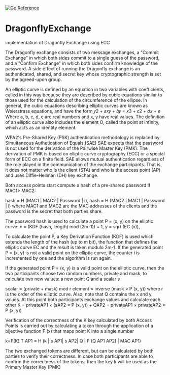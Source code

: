 [![Go Reference](https://pkg.go.dev/badge/github.com/licitrasimone/dragonflyexchange.svg)](https://pkg.go.dev/github.com/licitrasimone/dragonflyexchange)

# DragonflyExchange
implementation of Dragonfly Exchange using ECC

The Dragonfly exchange consists of two message exchanges, a "Commit Exchange" in which both sides commit to a single guess of the 
password, and a "Confirm Exchange" in which both sides confirm knowledge of the password.  A side effect of running the Dragonfly
exchange is an authenticated, shared, and secret key whose cryptographic strength is set by the agreed-upon group.

An elliptic curve is defined by an equation in two variables with coefficients, called in this way because they are described by cubic equations similar to those used for the calculation of the circumference of the ellipse.
In general, the cubic equations describing elliptic curves are known as Weierstrass equations, and have the form
𝑦2 + 𝑎𝑥𝑦 + 𝑏𝑦 = 𝑥3 + 𝑐2 + 𝑑𝑥 + 𝑒
Where a, b, c, d, e are real numbers and x, y have real values.
The definition of an elliptic curve also includes the element O, called the point at infinity, which acts as an identity element.

WPA2's Pre-Shared Key (PSK) authentication methodology is replaced by Simultaneous Authetication of Equals (SAE)
SAE expects that the password is not used for the derivation of the Pairwise Master Key (PMK). The derivation of PMK is based on elliptic curve cryptography (ECC) or a special form of ECC on a finite field.
SAE allows mutual authentication regardless of the role played in the communication of the exchange participants. That is, it does not matter who is the client (STA) and who is the access point (AP) and uses Diffie-Hellman (DH) key exchange.

Both access points start compute a hash of a pre-shared password If MAC1> MAC2:

hash = H (MAC1 | MAC2 | Password | i), hash = H (MAC2 | MAC1 | Password | i) where MAC1 and MAC2 are the MAC addresses of the clients and the password is the secret that both parties share.

The password hash is used to calculate a point P = (x, y) on the elliptic curve:
x = (KDF (hash, length) mod (2m-1)) + 1,
y = sqrt (EC (x)),

To calculate the point P, a Key Derivation Function (KDF) is used which extends the length of the hash (up to m bit), the function that defines the elliptic curve EC and the result is taken modulo 2m-1. If the generated point P = (x, y) is not a valid point on the elliptic curve, the counter i is incremented by one and the algorithm is run again.

If the generated point P = (x, y) is a valid point on the elliptic curve, then the two participants choose two random numbers, private and mask, to calculate two new values: a new point Q and a scalar s

scalar = (private + mask) mod r 
element = inverse (mask × P (x, y)) where r is the order of the elliptic curve. 
Also, note that Q contains the x and y values. At this point both participants exchange values and calculate each other K = privateAP1 × (sAP2 × P (x, y)) + QAP2 = privateAP1 × privateAP2 × P (x, y))

Verification of the correctness of the K key calculated by both Access Points is carried out by calculating a token through the application of a bijective function F (x) that maps point K into a single number

k=F(K)
T AP1 = H (k | s AP1| s AP2| Q | F (Q AP1 AP2) | MAC AP1)

The two exchanged tokens are different, but can be calculated by both parties to verify their correctness. In case both participants are able to confirm the correctness of the tokens, then the key k will be used as the Primary Master Key (PMK)
